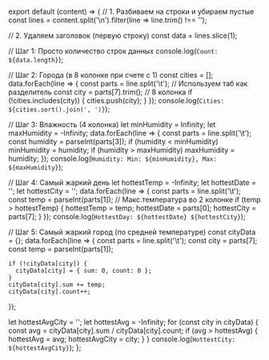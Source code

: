 export default (content) => {
  // 1. Разбиваем на строки и убираем пустые
  const lines = content.split('\n').filter(line => line.trim() !== '');
  
  // 2. Удаляем заголовок (первую строку)
  const data = lines.slice(1);
  
  // Шаг 1: Просто количество строк данных
  console.log(`Count: ${data.length}`);

  // Шаг 2: Города (в 8 колонке при счете с 1)
  const cities = [];
  data.forEach(line => {
    const parts = line.split('\t'); // Используем таб как разделитель
    const city = parts[7].trim(); // 8 колонка
    if (!cities.includes(city)) {
      cities.push(city);
    }
  });
  console.log(`Cities: ${cities.sort().join(', ')}`);

  // Шаг 3: Влажность (4 колонка)
  let minHumidity = Infinity;
  let maxHumidity = -Infinity;
  data.forEach(line => {
    const parts = line.split('\t');
    const humidity = parseInt(parts[3]);
    if (humidity < minHumidity) minHumidity = humidity;
    if (humidity > maxHumidity) maxHumidity = humidity;
  });
  console.log(`Humidity: Min: ${minHumidity}, Max: ${maxHumidity}`);

  // Шаг 4: Самый жаркий день
  let hottestTemp = -Infinity;
  let hottestDate = '';
  let hottestCity = '';
  data.forEach(line => {
    const parts = line.split('\t');
    const temp = parseInt(parts[1]); // Макс.температура во 2 колонке
    if (temp > hottestTemp) {
      hottestTemp = temp;
      hottestDate = parts[0];
      hottestCity = parts[7];
    }
  });
  console.log(`HottestDay: ${hottestDate} ${hottestCity}`);

  // Шаг 5: Самый жаркий город (по средней температуре)
  const cityData = {};
  data.forEach(line => {
    const parts = line.split('\t');
    const city = parts[7];
    const temp = parseInt(parts[1]);
    
    if (!cityData[city]) {
      cityData[city] = { sum: 0, count: 0 };
    }
    cityData[city].sum += temp;
    cityData[city].count++;
  });

  let hottestAvgCity = '';
  let hottestAvg = -Infinity;
  for (const city in cityData) {
    const avg = cityData[city].sum / cityData[city].count;
    if (avg > hottestAvg) {
      hottestAvg = avg;
      hottestAvgCity = city;
    }
  }
  console.log(`HottestCity: ${hottestAvgCity}`);
};
